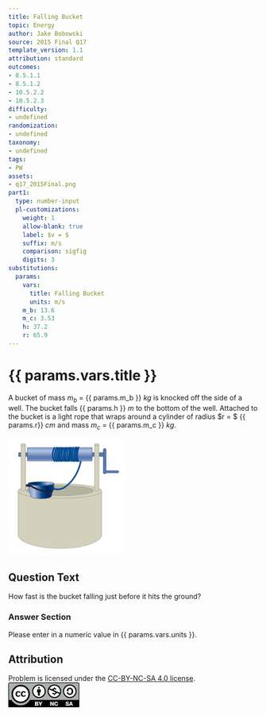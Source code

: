 ```yaml
---
title: Falling Bucket
topic: Energy
author: Jake Bobowski
source: 2015 Final Q17
template_version: 1.1
attribution: standard
outcomes:
- 8.5.1.1
- 8.5.1.2
- 10.5.2.2
- 10.5.2.3
difficulty:
- undefined
randomization:
- undefined
taxonomy:
- undefined
tags:
- PW
assets:
- q17_2015Final.png
part1:
  type: number-input
  pl-customizations:
    weight: 1
    allow-blank: true
    label: $v = $
    suffix: m/s
    comparison: sigfig
    digits: 3
substitutions:
  params:
    vars:
      title: Falling Bucket
      units: m/s
    m_b: 13.6
    m_c: 3.53
    h: 37.2
    r: 65.9
---
```

# {{ params.vars.title }}
A bucket of mass $m_b$ = {{ params.m_b }} $kg$ is knocked off the side of a well.  The bucket falls {{ params.h }} $m$ to the bottom of the well.  Attached to the bucket is a light rope that wraps around a cylinder of radius $r = $ {{ params.r}} $cm$ and mass $m_c$ = {{ params.m_c }} $kg$.

![](q17_2015Final.png)

## Question Text

How fast is the bucket falling just before it hits the ground?

### Answer Section

Please enter in a numeric value in {{ params.vars.units }}.

## Attribution

Problem is licensed under the [CC-BY-NC-SA 4.0 license](https://creativecommons.org/licenses/by-nc-sa/4.0/).<br> ![The Creative Commons 4.0 license requiring attribution-BY, non-commercial-NC, and share-alike-SA license.](https://raw.githubusercontent.com/firasm/bits/master/by-nc-sa.png)